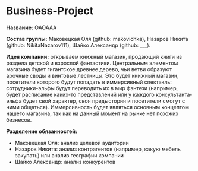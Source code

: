 # Business-Project

**Название:** ОАОААА

**Состав группы:** Маковецкая Оля (github: makovichka), Назаров Никита (github: NikitaNazarov111), Шайко Александр (github: ___).

**Идея компании:** открываем книжный магазин, продающий книги из раздела детской и взрослой фантастики. Центральным элементом магазина будет гигантское древнее дерево, чьи ветви образуют арочные своды и винтовые лестницы. Это будет книжный магазин, посетители которого будут попадать в иммерсивный спектакль: сотрудники-эльфы будут переводить их в мир фэнтези (например, будет расписание каких-то представлений или у каждого консультанта-эльфа будет свой характер, своя предыстория и посетители смогут с ними общаться). Иммерсивность будет являться основным концептом нашего магазина, так как на данный момент на рынке нет похожих бизнесов.

**Разделение обязанностей:** 
- Маковецкая Оля: анализ целевой аудитории
- Назаров Никита: анализ контрагентов (например, какую мебель закупать) или анализ географии компании
- Шайко Александр: анализ конкурентов
